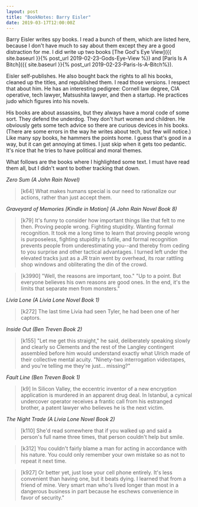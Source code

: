 ```yaml
---
layout: post
title: "BookNotes: Barry Eisler"
date: 2019-03-17T12:00:00Z
---
```

Barry Eisler writes spy books. I read a bunch of them, which are
listed here, because I don't have much to say about them except they
are a good distraction for me. I did write up two books 
[The God's Eye View]({{ site.baseurl }}{% post_url 2019-02-23-Gods-Eye-View %}) and
[Paris Is A Bitch]({{ site.baseurl }}{% post_url 2019-02-23-Paris-Is-A-Bitch%}).

Eisler self-publishes. He also bought back the rights to all his
books, cleaned up the titles, and republished them. I read those
versions. I respect that about him. He has an interesting pedigree:
Cornell law degree, CIA operative, tech lawyer, Matsushita lawyer, and
then a startup. He practices judo which figures into his novels.

His books are about assassins, but they always have a moral code of
some sort. They defend the underdog. They don't hurt women and
children. He obviously gets some tech advice so there are curious
devices in his books. (There are some errors in the way he writes
about tech, but few will notice.) Like many spy books, he hammers the
points home. I guess that's good in a way, but it can get annoying at
times. I just skip when it gets too pedantic. It's nice that he tries
to have political and moral themes.

What follows are the books where I highlighted some text. I must have
read them all, but I didn't want to bother tracking that down.

_Zero Sum (A John Rain Novel)_

> [k64] What makes humans special is our need to rationalize our actions,
> rather than just accept them.

_Graveyard of Memories [Kindle in Motion] (A John Rain Novel Book 8)_

> [k79] It's funny to consider how important things like that felt to me
> then. Proving people wrong. Fighting stupidity. Wanting formal
> recognition. It took me a long time to learn that proving people wrong is
> purposeless, fighting stupidity is futile, and formal recognition
> prevents people from underestimating you--and thereby from ceding to you
> surprise and other tactical advantages. I turned left under the elevated
> tracks just as a JR train went by overhead, its roar rattling shop
> windows and obliterating the din of the crowd.

> [k3990] "Well, the reasons are important, too." "Up to a point. But
> everyone believes his own reasons are good ones. In the end, it's the
> limits that separate men from monsters."

_Livia Lone (A Livia Lone Novel Book 1)_

> [k272] The last time Livia had seen Tyler, he had been one of her
> captors.

_Inside Out (Ben Treven Book 2)_

> [k155] "Let me get this straight," he said, deliberately speaking slowly
> and clearly so Clements and the rest of the Langley contingent assembled
> before him would understand exactly what Ulrich made of their collective
> mental acuity. "Ninety-two interrogation videotapes, and you're telling
> me they're just... missing?"

_Fault Line (Ben Treven Book 1)_

> [k9] In Silicon Valley, the eccentric inventor of a new encryption
> application is murdered in an apparent drug deal. In Istanbul, a cynical
> undercover operator receives a frantic call from his estranged brother, a
> patent lawyer who believes he is the next victim.

_The Night Trade (A Livia Lone Novel Book 2)_

> [k110] She'd read somewhere that if you walked up and said a person's
> full name three times, that person couldn't help but smile.

> [k312] You couldn't fairly blame a man for acting in accordance with his
> nature. You could only remember your own mistake so as not to repeat it
> next time.

> [k927] Or better yet, just lose your cell phone entirely. It's less
> convenient than having one, but it beats dying. I learned that from a
> friend of mine. Very smart man who's lived longer than most in a
> dangerous business in part because he eschews convenience in favor of
> security."
